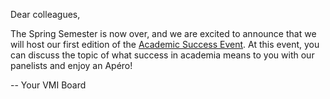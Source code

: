Dear colleagues,

The Spring Semester is now over, and we are excited to announce that we will host our first edition of the [Academic Success Event](#academic-success).
At this event, you can discuss the topic of what success in academia means to you with our panelists and enjoy an Apéro!

-- Your VMI Board
